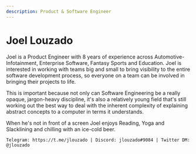 ```yaml
---
description: Product & Software Engineer
---
```


# Joel Louzado

Joel is a Product Engineer with 8 years of experience across Automotive-Infotainment, Enterprise Software, Fantasy Sports and Education. Joel is interested in working with teams big and small to bring visibility to the entire software development process, so everyone on a team can be involved in bringing their projects to life. 

This is important because not only can Software Engineering be a really opaque, jargon-heavy discipline, it's also a relatively young field that's still working out the best way to deal with the inherent complexity of explaining abstract concepts to a computer in terms it understands.

When he's not in front of a screen Joel enjoys Reading, Yoga and Slacklining and chilling with an ice-cold beer.

```text
Telegram: https://t.me/jlouzado | Discord: jlouzado#9084 | Twitter DM: @jlouzado
```

